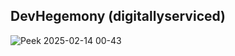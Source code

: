 ## DevHegemony (digitallyserviced)

![Peek 2025-02-14 00-43](https://github.com/user-attachments/assets/cf49ea2d-cc7e-4a19-8e84-6abeabde0b5d)



<!--
**digitallyserviced/digitallyserviced** is a ✨ _special_ ✨ repository because its `README.md` (this file) appears on your GitHub profile.

Here are some ideas to get you started:

- 🔭 I’m currently working on ...
- 🌱 I’m currently learning ...
- 👯 I’m looking to collaborate on ...
- 🤔 I’m looking for help with ...
- 💬 Ask me about ...
- 📫 How to reach me: ...
- 😄 Pronouns: ...
- ⚡ Fun fact: ...
-->
